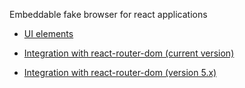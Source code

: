 Embeddable fake browser for react applications

- [UI elements](https://github.com/vtaits/react-fake-browser/tree/master/packages/react-fake-browser-ui)

- [Integration with react-router-dom (current version)](https://github.com/vtaits/react-fake-browser/tree/master/packages/react-router-dom-fake-browser)
- [Integration with react-router-dom (version 5.x)](https://github.com/vtaits/react-fake-browser/tree/master/packages/react-router-dom-v5-fake-browser)
